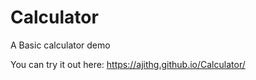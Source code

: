 # Calculator
A Basic calculator demo

You can try it out here: https://ajithg.github.io/Calculator/
